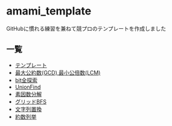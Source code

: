 # amami_template
GitHubに慣れる練習を兼ねて競プロのテンプレートを作成しました

## 一覧
- [テンプレート](https://github.com/amami0522/amami_templates/blob/master/template.cpp)
- [	最大公約数(GCD),最小公倍数(LCM)](https://github.com/amami0522/amami_templates/blob/master/GCD_LCM.cpp)
- [	bit全探索](https://github.com/amami0522/amami_templates/blob/master/bit_zenntannsaku.cpp)
- [	UnionFind](https://github.com/amami0522/amami_templates/blob/master/union_find)
- [素因数分解](https://github.com/amami0522/amami_templates/blob/master/prime_factorization.cpp)
- [グリッドBFS](https://github.com/amami0522/amami_templates/blob/master/BFS(grid).cpp)
- [文字列置換](https://github.com/amami0522/amami_templates/blob/master/replace_string.cpp)
- [約数列挙](https://github.com/amami0522/amami_templates/blob/master/divisor.cpp)
